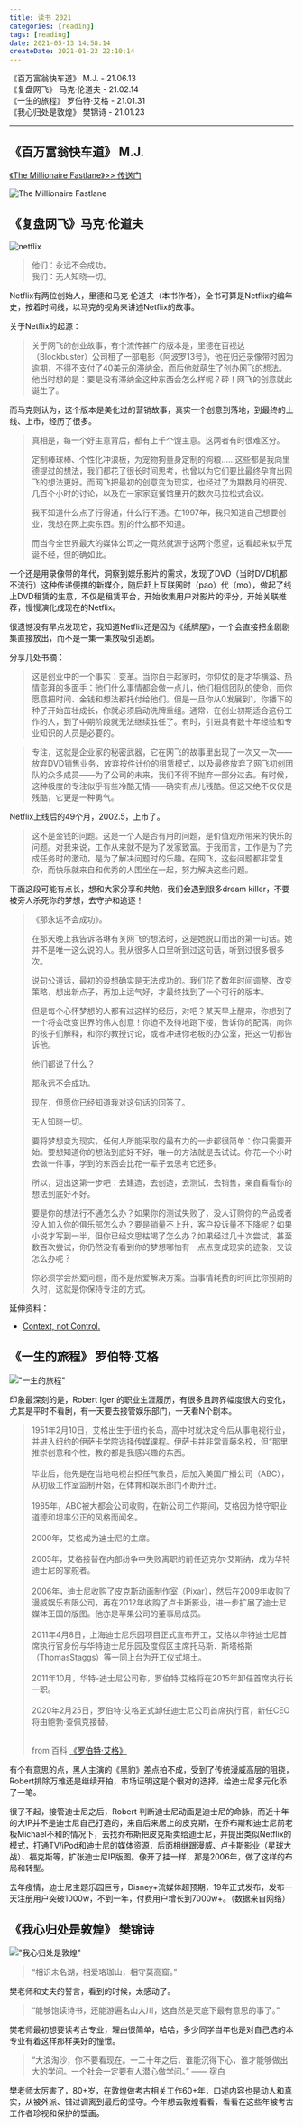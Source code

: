 ```yaml
---
title: 读书 2021
categories: [reading]
tags: [reading]
date: 2021-05-13 14:58:14
createDate: 2021-01-23 22:10:14
---
```

《百万富翁快车道》 M.J. - 21.06.13  
《复盘网飞》 马克·伦道夫 - 21.02.14  
《一生的旅程》 罗伯特·艾格 - 21.01.31  
《我心归处是敦煌》 樊锦诗 - 21.01.23

***

## 《百万富翁快车道》 M.J.

[《The Millionaire Fastlane》>> 传送门](https://wuyuying.com/millionaire-fastlane/)

![The Millionaire Fastlane](https://wyy-static.oss-cn-guangzhou.aliyuncs.com/xx/fastlane-cover.jpeg)
## 《复盘网飞》马克·伦道夫

![netflix](https://wyy-static.oss-cn-guangzhou.aliyuncs.com/xx/reading/netflix.jpg)
> 他们：永远不会成功。  
> 我们：无人知晓一切。

Netflix有两位创始人，里德和马克·伦道夫（本书作者），全书可算是Netflix的编年史，按着时间线，以马克的视角来讲述Netflix的故事。

关于Netflix的起源：

> 关于网飞的创业故事，有个流传甚广的版本是，里德在百视达（Blockbuster）公司租了一部电影《阿波罗13号》，他在归还录像带时因为逾期，不得不支付了40美元的滞纳金，而后他就萌生了创办网飞的想法。他当时想的是：要是没有滞纳金这种东西会怎么样呢？砰！网飞的创意就此诞生了。

而马克则认为，这个版本是美化过的营销故事，真实一个创意到落地，到最终的上线、上市，经历了很多。

> 真相是，每一个好主意背后，都有上千个馊主意。这两者有时很难区分。
>   
> 定制棒球棒、个性化冲浪板，为宠物狗量身定制的狗粮……这些都是我向里德提过的想法，我们都花了很长时间思考，也曾以为它们要比最终孕育出网飞的想法更好。而网飞把最初的创意变为现实，也经过了为期数月的研究、几百个小时的讨论，以及在一家家庭餐馆里开的数次马拉松式会议。
>   
> 我不知道什么点子行得通，什么行不通。在1997年，我只知道自己想要创业，我想在网上卖东西。别的什么都不知道。
>   
> 而当今全世界最大的媒体公司之一竟然就源于这两个愿望，这看起来似乎荒诞不经，但的确如此。

一个还是用录像带的年代，洞察到娱乐影片的需求，发现了DVD（当时DVD机都不流行）这种传递便携的新媒介，随后赶上互联网时（pao）代（mo），做起了线上DVD租赁的生意，不仅是租赁平台，开始收集用户对影片的评分，开始关联推荐，慢慢演化成现在的Netflix。

很遗憾没有早点发现它，我知道Netflix还是因为《纸牌屋》，一个会直接把全剧剧集直接放出，而不是一集一集放吸引追剧。

分享几处书摘：

> 这是创业中的一个事实：变革。当你白手起家时，你仰仗的是才华横溢、热情澎湃的多面手：他们什么事情都会做一点儿，他们相信团队的使命，而你愿意把时间、金钱和想法都托付给他们。但是一旦你从0发展到1，你播下的种子开始茁壮成长，你就必须启动洗牌重组。通常，在创业初期适合这份工作的人，到了中期阶段就无法继续胜任了。有时，引进具有数十年经验和专业知识的人员是必要的。

> 专注，这就是企业家的秘密武器，它在网飞的故事里出现了一次又一次——放弃DVD销售业务，放弃按件计价的租赁模式，以及最终放弃了网飞初创团队的众多成员——为了公司的未来，我们不得不抛弃一部分过去。有时候，这种极度的专注似乎有些冷酷无情——确实有点儿残酷。但这又绝不仅仅是残酷，它更是一种勇气。

Netflix上线后的49个月，2002.5，上市了。

> 这不是金钱的问题。这是一个人是否有用的问题，是价值观所带来的快乐的问题。对我来说，工作从来就不是为了发家致富。于我而言，工作是为了完成任务时的激动，是为了解决问题时的乐趣。在网飞，这些问题都非常复杂，而快乐就来自和优秀的人围坐在一起，努力解决这些问题。

下面这段可能有点长，想和大家分享和共勉，我们会遇到很多dream killer，不要被旁人杀死你的梦想，去守护和追逐！

> 《那永远不会成功》。
>   
> 在那天晚上我告诉洛琳有关网飞的想法时，这是她脱口而出的第一句话。她并不是唯一这么说的人。我从很多人口里听到过这句话，听到过很多很多次。
>   
> 说句公道话，最初的设想确实是无法成功的。我们花了数年时间调整、改变策略，想出新点子，再加上运气好，才最终找到了一个可行的版本。
>   
> 但是每个心怀梦想的人都有过这样的经历，对吧？某天早上醒来，你想到了一个将会改变世界的伟大创意！你迫不及待地跑下楼，告诉你的配偶，向你的孩子们解释，和你的教授讨论，或者冲进你老板的办公室，把这一切都告诉他。
>   
> 他们都说了什么？
>   
> 那永远不会成功。
>   
> 现在，但愿你已经知道我对这句话的回答了。
>   
> 无人知晓一切。
>   
> 要将梦想变为现实，任何人所能采取的最有力的一步都很简单：你只需要开始。要想知道你的想法到底好不好，唯一的方法就是去试试。你花一个小时去做一件事，学到的东西会比花一辈子去思考它还多。
>   
> 所以，迈出这第一步吧：去建造，去创造，去测试，去销售，亲自看看你的想法到底好不好。
>   
> 要是你的想法行不通怎么办？如果你的测试失败了，没人订购你的产品或者没人加入你的俱乐部怎么办？要是销量不上升，客户投诉量不下降呢？如果小说才写到一半，但你已经文思枯竭了怎么办？如果经过几十次尝试，甚至数百次尝试，你仍然没有看到你的梦想哪怕有一点点变成现实的迹象，又该怎么办呢？
>   
> 你必须学会热爱问题，而不是热爱解决方案。当事情耗费的时间比你预期的久时，这就是你保持专注的方式。

延伸资料：
* [Context, not Control.](https://www.slideshare.net/reed2001/culture-1798664/82-Context_not_ControlContext_embrace_Strategy) 

## 《一生的旅程》 罗伯特·艾格 

!["一生的旅程"](https://wyy-static.oss-cn-guangzhou.aliyuncs.com/xx/reading-2021/disney.jpg)

印象最深刻的是，Robert Iger 的职业生涯履历，有很多且跨界幅度很大的变化，尤其是平时不看剧，有一天要去接管娱乐部门，一天看N个剧本。

<blockquote>
1951年2月10日，艾格出生于纽约长岛，高中时就决定今后从事电视行业，并进入纽约的伊萨卡学院选择传媒课程。伊萨卡并非常青藤名校，但“那里推崇创意和个性，教的都是我感兴趣的东西。<br/><br/>
毕业后，他先是在当地电视台担任气象员，后加入美国广播公司（ABC），从初级工作室监制开始，在体育和娱乐部门不断升迁。<br/><br/>
1985年，ABC被大都会公司收购，在新公司工作期间，艾格因为恪守职业道德和坦率公正的风格而闻名。<br/><br/>
2000年，艾格成为迪士尼的主席。<br/><br/>
2005年，艾格接替在内部纷争中失败离职的前任迈克尔·艾斯纳，成为华特迪士尼的掌舵者。<br/><br/>
2006年，迪士尼收购了皮克斯动画制作室（Pixar），然后在2009年收购了漫威娱乐有限公司，再在2012年收购了卢卡斯影业，进一步扩展了迪士尼媒体王国的版图。他亦是苹果公司的董事局成员。<br/><br/>
2011年4月8日，上海迪士尼乐园项目正式宣布开工，艾格以华特迪士尼首席执行官身份与华特迪士尼乐园及度假区主席托马斯．斯塔格斯（ThomasStaggs）等一同上台为开工仪式培土。<br/><br/>
2011年10月，华特-迪士尼公司称，罗伯特·艾格将在2015年卸任首席执行长一职。<br/><br/>
2020年2月25日，罗伯特·艾格正式卸任迪士尼公司首席执行官，新任CEO将由鲍勃·查佩克接替。<br/><br/>

from 百科 <a href="https://baike.baidu.com/item/%E7%BD%97%E4%BC%AF%E7%89%B9%C2%B7%E8%89%BE%E6%A0%BC/15718130?fr=aladdin#1" target="_blank">《罗伯特·艾格》</a>
</blockquote>

有个有意思的点，黑人主演的《黑豹》差点拍不成，受到了传统漫威高层的阻挠，Robert排除万难还是继续开拍，市场证明这是个很对的选择，给迪士尼多元化添了一笔。

很了不起，接管迪士尼之后，Robert 判断迪士尼动画是迪士尼的命脉，而近十年的大IP并不是迪士尼自己打造的，来自后来居上的皮克斯，在乔布斯和迪士尼前老板Michael不和的情况下，去找乔布斯把皮克斯卖给迪士尼，并提出类似Netflix的模式，打通TV/iPod和迪士尼的媒体资源，后面相继跟漫威、卢卡斯影业（星球大战）、福克斯等，扩张迪士尼IP版图。像开了挂一样，那是2006年，做了这样的布局和转型。

去年疫情，迪士尼主题乐园巨亏，Disney+流媒体超预期，19年正式发布，发布一天注册用户突破1000w，不到一年，付费用户增长到7000w+。（数据来自网络）

## 《我心归处是敦煌》 樊锦诗

!["我心归处是敦煌"](https://wyy-static.oss-cn-guangzhou.aliyuncs.com/xx/reading/fanjingshi.jpg)

> “相识未名湖，相爱珞珈山，相守莫高窟。”

樊老师和丈夫的誓言，看到的时候，太感动了。

> “能够饱读诗书，还能游遍名山大川，这自然是天底下最有意思的事了。”

樊老师最初想要读考古专业，理由很简单，哈哈，多少同学当年也是对自己选的本专业有着这样那样美好的憧憬。

> “大浪淘沙，你不要看现在。一二十年之后，谁能沉得下心，谁才能够做出大的学问。一个社会一定要有人潜心做学问。” —— 宿白

樊老师太厉害了，80+岁，在敦煌做考古相关工作60+年，口述内容也是动人和真实，从被外派、错过调离到最后的坚守。今年想去敦煌看看，看看在这些年被考古工作者珍视和保护的壁画。
